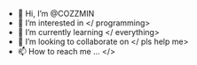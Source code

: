 - 👋 Hi, I’m @COZZMIN
- 👀 I’m interested in </ programming>
- 🌱 I’m currently learning </ everything>
- 💞️ I’m looking to collaborate on </ pls help me>
- 📫 How to reach me ... </>

<!---
COZZMIN/COZZMIN is a ✨ special ✨ repository because its `README.md` (this file) appears on your GitHub profile.
You can click the Preview link to take a look at your changes.
--->
